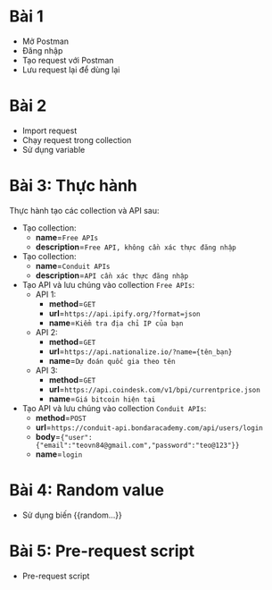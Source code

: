 # Bài 1
- Mở Postman
- Đăng nhập
- Tạo request với Postman
- Lưu request lại để dùng lại

# Bài 2
- Import request
- Chạy request trong collection
- Sử dụng variable

# Bài 3: Thực hành
Thực hành tạo các collection và API sau:
- Tạo collection: 
    - **name**=`Free APIs`
    - **description**=`Free API, không cần xác thực đăng nhập`
- Tạo collection: 
    - **name**=`Conduit APIs`
    - **description**=`API cần xác thực đăng nhập`
- Tạo API và lưu chúng vào collection `Free APIs`:
    - API 1:
        - **method**=`GET`
        - **url**=`https://api.ipify.org/?format=json`
        - **name**=`Kiểm tra địa chỉ IP của bạn`
    - API 2:
        - **method**=`GET`
        - **url**=`https://api.nationalize.io/?name={tên_bạn}`
        - **name**=`Dự đoán quốc gia theo tên`
    - API 3:
        - **method**=`GET`
        - **url**=`https://api.coindesk.com/v1/bpi/currentprice.json`
        - **name**=`Giá bitcoin hiện tại`
- Tạo API và lưu chúng vào collection `Conduit APIs`:
    - **method**=`POST`
    - **url**=`https://conduit-api.bondaracademy.com/api/users/login`
    - **body**=`{"user":{"email":"teovn84@gmail.com","password":"teo@123"}}`
    - **name**=`login`

# Bài 4: Random value
- Sử dụng biến {{random...}}

# Bài 5: Pre-request script
- Pre-request script